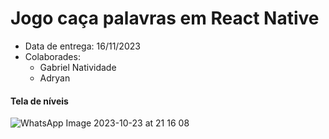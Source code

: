 # Jogo caça palavras em React Native

- Data de entrega: 16/11/2023
- Colaborades:
  - Gabriel Natividade
  - Adryan

#### Tela de níveis
![WhatsApp Image 2023-10-23 at 21 16 08](https://github.com/StartupCodice/word-search-game/assets/94808306/86a5485c-8940-4d76-b28a-638315e7e18e)
